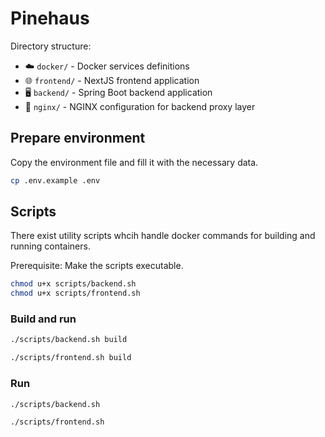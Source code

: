 # Pinehaus

Directory structure:

- ☁️ `docker/` - Docker services definitions
- 🌐 `frontend/` - NextJS frontend application
- 🖥️ `backend/` - Spring Boot backend application
- 🚪 `nginx/` - NGINX configuration for backend proxy layer

## Prepare environment

Copy the environment file and fill it with the necessary data.

```bash
cp .env.example .env
```

## Scripts

There exist utility scripts whcih handle docker commands for building and running containers.

Prerequisite: Make the scripts executable.

```bash
chmod u+x scripts/backend.sh
chmod u+x scripts/frontend.sh
```

### Build and run

```bash
./scripts/backend.sh build
```

```bash
./scripts/frontend.sh build
```

### Run

```bash
./scripts/backend.sh
```

```bash
./scripts/frontend.sh
```
